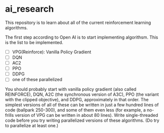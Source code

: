# ai_research
This repository is to learn about all of the current reinforcement learning algorithms. 

The first step according to Open AI is to start implementing algorithsm.  This is the list to be implemented. 

 - [ ] VPG(Reinforce): Vanilla Policy Gradient
 - [ ] DQN
 - [ ] AC2
 - [ ] PPO
 - [ ] DDPG
 - [ ] one of these parallelized

You should probably start with vanilla policy gradient (also called REINFORCE), DQN, A2C (the synchronous version of A3C), PPO (the variant with the clipped objective), and DDPG, approximately in that order. The simplest versions of all of these can be written in just a few hundred lines of code (ballpark 250-300), and some of them even less (for example, a no-frills version of VPG can be written in about 80 lines). Write single-threaded code before you try writing parallelized versions of these algorithms. (Do try to parallelize at least one.)

